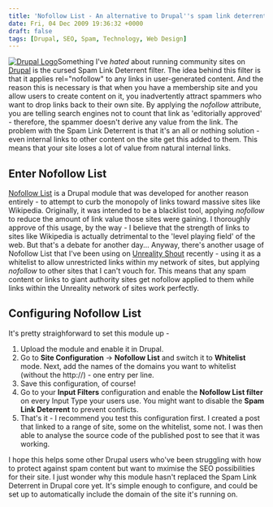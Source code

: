 ```yaml
---
title: 'Nofollow List - An alternative to Drupal''s spam link deterrent'
date: Fri, 04 Dec 2009 19:36:32 +0000
draft: false
tags: [Drupal, SEO, Spam, Technology, Web Design]
---
```


[![Drupal Logo](http://gerard.interwebworld.co.uk/files/2011/01/drupal-logo.jpg)](http://gerard.interwebworld.co.uk/files/2011/01/drupal-logo.jpg)Something I've _hated_ about running community sites on [Drupal](http://drupal.org) is the cursed Spam Link Deterrent filter. The idea behind this filter is that it applies rel="nofollow" to any links in user-generated content. And the reason this is necessary is that when you have a membership site and you allow users to create content on it, you inadvertently attract spammers who want to drop links back to their own site. By applying the _nofollow_ attribute, you are telling search engines not to count that link as 'editorially approved' - therefore, the spammer doesn't derive any value from the link. The problem with the Spam Link Deterrent is that it's an all or nothing solution - even internal links to other content on the site get this added to them. This means that your site loses a lot of value from natural internal links.

Enter Nofollow List
-------------------

[Nofollow List](http://drupal.org/project/nofollowlist) is a Drupal module that was developed for another reason entirely - to attempt to curb the monopoly of links toward massive sites like Wikipedia. Originally, it was intended to be a blacklist tool, applying _nofollow_ to reduce the amount of link value those sites were gaining. I thoroughly approve of this usage, by the way - I believe that the strength of links to sites like Wikipedia is actually detrimental to the 'level playing field' of the web. But that's a debate for another day... Anyway, there's another usage of Nofollow List that I've been using on [Unreality Shout](http://unrealityshout.com) recently - using it as a whitelist to allow unrestricted links within my network of sites, but applying _nofollow_ to other sites that I can't vouch for. This means that any spam content or links to giant authority sites get nofollow applied to them while links within the Unreality network of sites work perfectly.

Configuring Nofollow List
-------------------------

It's pretty straighforward to set this module up -

1.  Upload the module and enable it in Drupal.
2.  Go to **Site Configuration** -\> **Nofollow List** and switch it to **Whitelist** mode. Next, add the names of the domains you want to whitelist (without the http://) - one entry per line.
3.  Save this configuration, of course!
4.  Go to your **Input Filters** configuration and enable the **Nofollow List filter** on every Input Type your users use. You might want to disable the **Spam Link Deterrent** to prevent conflicts.
5.  That's it - I recommend you test this configuration first. I created a post that linked to a range of site, some on the whitelist, some not. I was then able to analyse the source code of the published post to see that it was working.

I hope this helps some other Drupal users who've been struggling with how to protect against spam content but want to mximise the SEO possibilities for their site. I just wonder why this module hasn't replaced the Spam Link Deterrent in Drupal core yet. It's simple enough to configure, and could be set up to automatically include the domain of the site it's running on.
